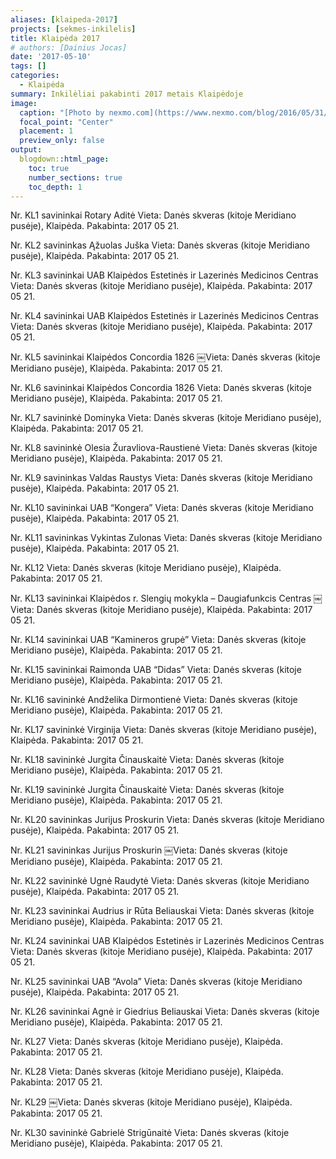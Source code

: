 ```yaml
---
aliases: [klaipeda-2017]
projects: [sekmes-inkilelis]
title: Klaipėda 2017
# authors: [Dainius Jocas]
date: '2017-05-10'
tags: []
categories:
  - Klaipėda
summary: Inkilėliai pakabinti 2017 metais Klaipėdoje
image:
  caption: "[Photo by nexmo.com](https://www.nexmo.com/blog/2016/05/31/building-sms-google-sheets-application-aws-lambda-dr)"
  focal_point: "Center"
  placement: 1
  preview_only: false
output:
  blogdown::html_page:
    toc: true
    number_sections: true
    toc_depth: 1
---
```


Nr. KL1 savininkai Rotary Aditė
Vieta: Danės skveras (kitoje Meridiano pusėje), Klaipėda.
Pakabinta: 2017 05 21.

Nr. KL2 savininkas Ąžuolas Juška
Vieta: Danės skveras (kitoje Meridiano pusėje), Klaipėda.
Pakabinta: 2017 05 21.

Nr. KL3 savininkai UAB Klaipėdos Estetinės ir Lazerinės Medicinos Centras
Vieta: Danės skveras (kitoje Meridiano pusėje), Klaipėda.
Pakabinta: 2017 05 21.

Nr. KL4 savininkai UAB Klaipėdos Estetinės ir Lazerinės Medicinos Centras
Vieta: Danės skveras (kitoje Meridiano pusėje), Klaipėda.
Pakabinta: 2017 05 21.

Nr. KL5 savininkai Klaipėdos Concordia 1826
￼Vieta: Danės skveras (kitoje Meridiano pusėje), Klaipėda.
Pakabinta: 2017 05 21.

Nr. KL6 savininkai Klaipėdos Concordia 1826
Vieta: Danės skveras (kitoje Meridiano pusėje), Klaipėda.
Pakabinta: 2017 05 21.

Nr. KL7 savininkė Dominyka
Vieta: Danės skveras (kitoje Meridiano pusėje), Klaipėda.
Pakabinta: 2017 05 21.

Nr. KL8 savininkė Olesia Žuravliova-Raustienė
Vieta: Danės skveras (kitoje Meridiano pusėje), Klaipėda.
Pakabinta: 2017 05 21.

Nr. KL9 savininkas Valdas Raustys
Vieta: Danės skveras (kitoje Meridiano pusėje), Klaipėda.
Pakabinta: 2017 05 21.

Nr. KL10 savininkai UAB “Kongera”
Vieta: Danės skveras (kitoje Meridiano pusėje), Klaipėda.
Pakabinta: 2017 05 21.

Nr. KL11 savininkas Vykintas Zulonas
Vieta: Danės skveras (kitoje Meridiano pusėje), Klaipėda.
Pakabinta: 2017 05 21.

Nr. KL12
Vieta: Danės skveras (kitoje Meridiano pusėje), Klaipėda.
Pakabinta: 2017 05 21.

Nr. KL13 savininkai Klaipėdos r. Slengių mokykla – Daugiafunkcis Centras
￼Vieta: Danės skveras (kitoje Meridiano pusėje), Klaipėda.
Pakabinta: 2017 05 21.

Nr. KL14 savininkai UAB “Kamineros grupė”
Vieta: Danės skveras (kitoje Meridiano pusėje), Klaipėda.
Pakabinta: 2017 05 21.

Nr. KL15 savininkai Raimonda UAB “Didas”
Vieta: Danės skveras (kitoje Meridiano pusėje), Klaipėda.
Pakabinta: 2017 05 21.

Nr. KL16 savininkė Andželika Dirmontienė
Vieta: Danės skveras (kitoje Meridiano pusėje), Klaipėda.
Pakabinta: 2017 05 21.

Nr. KL17 savininkė Virginija
Vieta: Danės skveras (kitoje Meridiano pusėje), Klaipėda.
Pakabinta: 2017 05 21.

Nr. KL18 savininkė Jurgita Činauskaitė
Vieta: Danės skveras (kitoje Meridiano pusėje), Klaipėda.
Pakabinta: 2017 05 21.

Nr. KL19 savininkė Jurgita Činauskaitė
Vieta: Danės skveras (kitoje Meridiano pusėje), Klaipėda.
Pakabinta: 2017 05 21.

Nr. KL20 savininkas Jurijus Proskurin
Vieta: Danės skveras (kitoje Meridiano pusėje), Klaipėda.
Pakabinta: 2017 05 21.

Nr. KL21 savininkas Jurijus Proskurin
￼Vieta: Danės skveras (kitoje Meridiano pusėje), Klaipėda.
Pakabinta: 2017 05 21.

Nr. KL22 savininkė Ugnė Raudytė
Vieta: Danės skveras (kitoje Meridiano pusėje), Klaipėda.
Pakabinta: 2017 05 21.

Nr. KL23 savininkai Audrius ir Rūta Beliauskai
Vieta: Danės skveras (kitoje Meridiano pusėje), Klaipėda.
Pakabinta: 2017 05 21.

Nr. KL24 savininkai UAB Klaipėdos Estetinės ir Lazerinės Medicinos Centras
Vieta: Danės skveras (kitoje Meridiano pusėje), Klaipėda.
Pakabinta: 2017 05 21.

Nr. KL25 savininkai UAB “Avola”
Vieta: Danės skveras (kitoje Meridiano pusėje), Klaipėda.
Pakabinta: 2017 05 21.

Nr. KL26 savininkai Agnė ir Giedrius Beliauskai
Vieta: Danės skveras (kitoje Meridiano pusėje), Klaipėda.
Pakabinta: 2017 05 21.

Nr. KL27
Vieta: Danės skveras (kitoje Meridiano pusėje), Klaipėda.
Pakabinta: 2017 05 21.

Nr. KL28
Vieta: Danės skveras (kitoje Meridiano pusėje), Klaipėda.
Pakabinta: 2017 05 21.

Nr. KL29
￼Vieta: Danės skveras (kitoje Meridiano pusėje), Klaipėda.
Pakabinta: 2017 05 21.

Nr. KL30 savininkė Gabrielė Strigūnaitė
Vieta: Danės skveras (kitoje Meridiano pusėje), Klaipėda.
Pakabinta: 2017 05 21.
